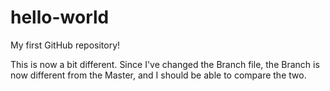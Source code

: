 # hello-world
My first GitHub repository!

This is now a bit different. Since I've changed the Branch file, the Branch is now different from the Master, and I should be able to compare the two.
